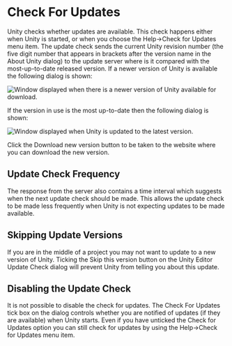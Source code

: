 Check For Updates
=================


Unity checks whether updates are available. This check happens either when Unity is started, or when you choose the Help-&gt;Check for Updates menu item. The update check sends the current Unity revision number (the five digit number that appears in brackets after the version name in the About Unity dialog) to the update server where is it compared with the most-up-to-date released version. If a newer version of Unity is available the following dialog is shown:


![Window displayed when there is a newer version of Unity available for download.](../uploads/Main/updatecheck2.jpg) 

If the version in use is the most up-to-date then the following dialog is shown:


![Window displayed when Unity is updated to the latest version.](../uploads/Main/updatecheck1.jpg) 


Click the Download new version button to be taken to the website where you can download the new version.

Update Check Frequency
----------------------


The response from the server also contains a time interval which suggests when the next update check should be made. This allows the update check to be made less frequently when Unity is not expecting updates to be made available.

Skipping Update Versions
------------------------


If you are in the middle of a project you may not want to update to a new version of Unity. Ticking the Skip this version button on the Unity Editor Update Check dialog will prevent Unity from telling you about this update.

Disabling the Update Check
--------------------------

It is not possible to disable the check for updates. The Check For Updates tick box on the dialog controls whether you are notified of updates (if they are available) when Unity starts. Even if you have unticked the Check for Updates option you can still check for updates by using the Help-&gt;Check for Updates menu item.
